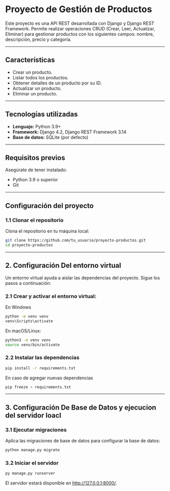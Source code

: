# Proyecto de Gestión de Productos

Este proyecto es una API REST desarrollada con Django y Django REST Framework. Permite realizar operaciones CRUD (Crear, Leer, Actualizar, Eliminar) para gestionar productos con los siguientes campos: nombre, descripción, precio y categoría.

---

## Características
- Crear un producto.
- Listar todos los productos.
- Obtener detalles de un producto por su ID.
- Actualizar un producto.
- Eliminar un producto.

---

## Tecnologías utilizadas
- **Lenguaje:** Python 3.9+
- **Framework:** Django 4.2, Django REST Framework 3.14
- **Base de datos:** SQLite (por defecto)


---

## Requisitos previos
Asegúrate de tener instalado:
- Python 3.9 o superior
- Git

---

## Configuración del proyecto

### 1.1 Clonar el repositorio
Clona el repositorio en tu máquina local:

```bash
git clone https://github.com/tu_usuario/proyecto-productos.git
cd proyecto-productos
```
---

## 2. Configuración Del entorno virtual
Un entorno virtual ayuda a aislar las dependencias del proyecto. Sigue los pasos a continuación:
### 2.1 Crear y activar el entorno virtual:

En Windows
```bash
python -m venv venv
venv\Scripts\activate
```
En macOS/Linux:
```bash
python3 -m venv venv
source venv/bin/activate
```

### 2.2 Instalar las dependencias
```bash
pip install -r requirements.txt
```
En caso de agregar nuevas dependencias
```bash
pip freeze > requirements.txt
```

---

## 3. Configuración De Base de Datos y ejecucion del servidor loacl

### 3.1 Ejecutar migraciones
Aplica las migraciones de base de datos para configurar la base de datos:
```bash
python manage.py migrate
```

### 3.2 Iniciar el servidor
```bash
py manage.py runserver
```
El servidor estará disponible en http://127.0.0.1:8000/.

